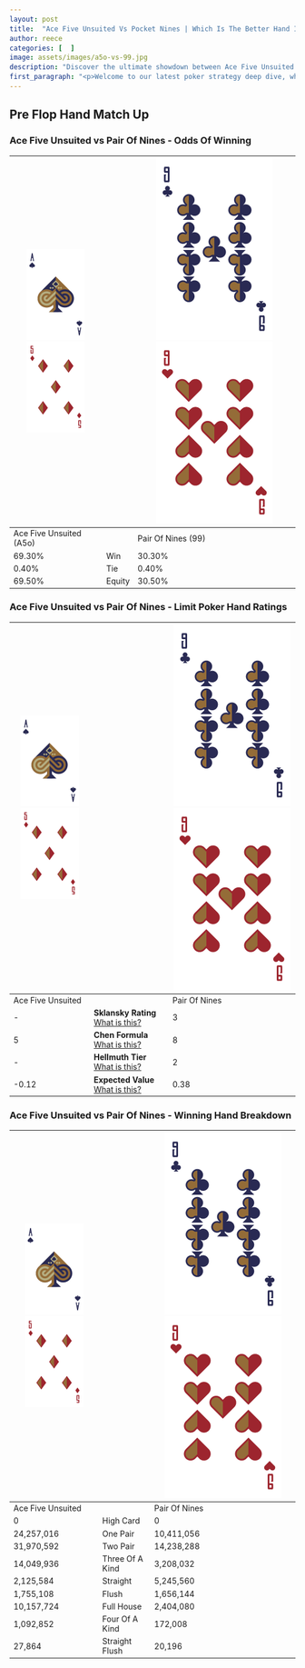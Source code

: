 ```yaml
---
layout: post
title:  "Ace Five Unsuited Vs Pocket Nines | Which Is The Better Hand In Poker? A Complete Guide"
author: reece
categories: [  ]
image: assets/images/a5o-vs-99.jpg
description: "Discover the ultimate showdown between Ace Five Unsuited and Pair Of Nines in poker! Uncover the odds, strategies, and scenarios where one hand triumphs over the other. Get ready to up your poker game with this thrilling analysis."
first_paragraph: "<p>Welcome to our latest poker strategy deep dive, where we're pitting two distinct hands against each other in a high-stakes showdown: Ace Five Unsuited vs Pair Of Nines.</p><p>In the dynamic world of poker, every decision counts, and knowing which hand holds the upper hand is key to your success at the table.</p><p>In this article, we'll dissect these two hands, explore the scenarios where one dominates the other, and equip you with the knowledge to make strategic choices that can tip the odds in your favor.</p><p>Get ready to unravel the intriguing dynamics of these poker hands and elevate your game to new heights.</p>"
---
```




[comment]: # (sp0)

## Pre Flop Hand Match Up

<div class="table hand-ratings" markdown="1"> 



### Ace Five Unsuited vs Pair Of Nines - Odds Of Winning


    
| ![image info](assets/images/hand1/A.png) ![image info](assets/images/hand1/5o.png) |  | ![image info](assets/images/hand2/9.png) ![image info](assets/images/hand2/9o.png) |
| -------- | -------- | -------- |
| Ace Five Unsuited (A5o) |  | Pair Of Nines (99) |
| 69.30% | Win | 30.30% |
| 0.40% | Tie | 0.40% |
| 69.50% | Equity | 30.50% |




[comment]: # (sp1)



### Ace Five Unsuited vs Pair Of Nines - Limit Poker Hand Ratings


    
| ![image info](assets/images/hand1/A.png) ![image info](assets/images/hand1/5o.png) |  | ![image info](assets/images/hand2/9.png) ![image info](assets/images/hand2/9o.png) |
| -------- | -------- | -------- |
| Ace Five Unsuited |  | Pair Of Nines |
| - | **Sklansky Rating** [What is this?](/sklansky-rating-explained) | 3 |
| 5 | **Chen Formula** [What is this?](/chen-formula-explained) | 8 |
| - | **Hellmuth Tier** [What is this?](/Hellmuth-tier-explained) | 2 |
| -0.12 | **Expected Value** [What is this?](/expected-value-explained) | 0.38 |




[comment]: # (sp2)



### Ace Five Unsuited vs Pair Of Nines - Winning Hand Breakdown


    
| ![image info](assets/images/hand1/A.png) ![image info](assets/images/hand1/5o.png) |  | ![image info](assets/images/hand2/9.png) ![image info](assets/images/hand2/9o.png) |
| -------- | -------- | -------- |
| Ace Five Unsuited |  | Pair Of Nines |
| 0 | High Card | 0 |
| 24,257,016 | One Pair | 10,411,056 |
| 31,970,592 | Two Pair | 14,238,288 |
| 14,049,936 | Three Of A Kind | 3,208,032 |
| 2,125,584 | Straight | 5,245,560 |
| 1,755,108 | Flush | 1,656,144 |
| 10,157,724 | Full House | 2,404,080 |
| 1,092,852 | Four Of A Kind | 172,008 |
| 27,864 | Straight Flush | 20,196 |




[comment]: # (sp3)



</div>

[comment]: # (sp4)



[comment]: # (sp5)

